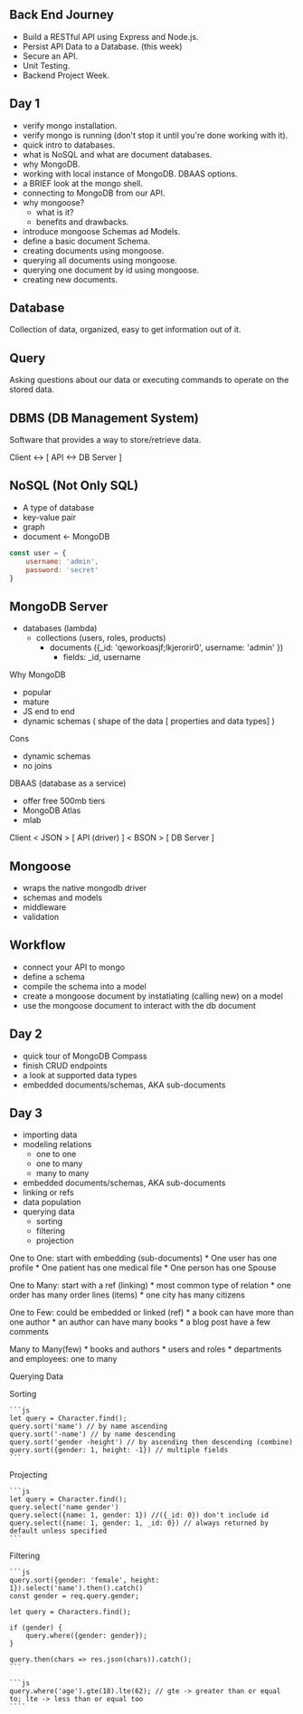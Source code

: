## Back End Journey
* Build a RESTful API using Express and Node.js.
* Persist API Data to a Database. (this week)
* Secure an API.
* Unit Testing.
* Backend Project Week.
## Day 1
* verify mongo installation.
* verify mongo is running (don't stop it until you're done working with it).
* quick intro to databases.
* what is NoSQL and what are document databases.
* why MongoDB.
* working with local instance of MongoDB. DBAAS options.
* a BRIEF look at the mongo shell.
* connecting to MongoDB from our API.
* why mongoose? 
    * what is it? 
    * benefits and drawbacks.
* introduce mongoose Schemas ad Models.
* define a basic document Schema.
* creating documents using mongoose.
* querying all documents using mongoose.
* querying one document by id using mongoose.
* creating new documents.

## Database

Collection of data, organized, easy to get information out of it.

## Query 

Asking questions about our data or executing commands to operate on the stored data.

## DBMS (DB Management System)

Software that provides a way to store/retrieve data.

Client <-> [ API <-> DB Server ]

## NoSQL (Not Only SQL) 
* A type of database 
* key-value pair
* graph
* document <- MongoDB

```js
const user = {
    username: 'admin',
    password: 'secret'
}
```

## MongoDB Server 
* databases (lambda)
    * collections (users, roles, products)
        * documents ({_id: 'qeworkoasjf;lkjerorir0', username: 'admin' })
            * fields: _id, username

Why MongoDB
* popular
* mature
* JS end to end 
* dynamic schemas ( shape of the data [ properties and data types] )

Cons 
* dynamic schemas
* no joins

DBAAS (database as a service)
* offer free 500mb tiers
* MongoDB Atlas
* mlab

Client < JSON > [ API (driver) ] < BSON > [ DB Server ]

## Mongoose 
* wraps the native mongodb driver 
* schemas and models 
* middleware 
* validation

## Workflow

* connect your API to mongo
* define a schema 
* compile the schema into a model 
* create a mongoose document by instatiating (calling new) on a model 
* use the mongoose document to interact with the db document 

## Day 2 
* quick tour of MongoDB Compass
* finish CRUD endpoints
* a look at supported data types
* embedded documents/schemas, AKA sub-documents

## Day 3
* importing data
* modeling relations
    * one to one
    * one to many
    * many to many
* embedded documents/schemas, AKA sub-documents
* linking or refs
* data population
* querying data
    * sorting
    * filtering
    * projection

One to One: start with embedding (sub-documents)
    * One user has one profile
    * One patient has one medical file
    * One person has one Spouse

One to Many: start with a ref (linking)
    * most common type of relation
    * one order has many order lines (items)
    * one city has many citizens

One to Few: could be embedded or linked (ref)
    * a book can have more than one author
    * an author can have many books
    * a blog post have a few comments 

Many to Many(few)
    * books and authors
    * users and roles 
    * departments and employees: one to many 

Querying Data

Sorting

    ```js
    let query = Character.find();
    query.sort('name') // by name ascending
    query.sort('-name') // by name descending
    query.sort('gender -height') // by ascending then descending (combine)
    query.sort({gender: 1, height: -1}) // multiple fields 
    ```

Projecting 

    ```js
    let query = Character.find();
    query.select('name gender')
    query.select({name: 1, gender: 1}) //({_id: 0}) don't include id 
    query.select({name: 1, gender: 1, _id: 0}) // always returned by default unless specified 
    ``` 
Filtering 

    ```js
    query.sort({gender: 'female', height: 1}).select('name').then().catch()
    const gender = req.query.gender;

    let query = Characters.find();

    if (gender) {
        query.where({gender: gender});
    }

    query.then(chars => res.json(chars)).catch();
    ```

    ```js
    query.where('age').gte(18).lte(62); // gte -> greater than or equal to; lte -> less than or equal too
    ````
